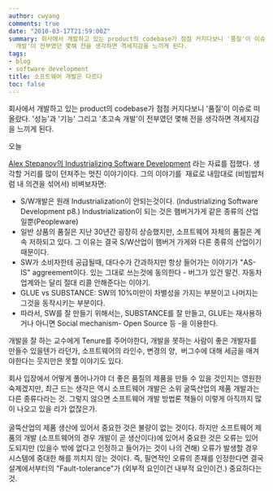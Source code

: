 ```yaml
---
author: cwyang
comments: true
date: "2010-03-17T21:59:00Z"
summary: 회사에서 개발하고 있는 product의 codebase가 점점 커지다보니 '품질'이 이슈로 떠올랐다. '성능'과 '기능' 그리고 '초고속
  개발'이 전부였던 몇해 전을 생각하면 격세지감을 느끼게 된다.
tags:
- blog
- software development
title: 소프트웨어 개발은 다르다
toc: false
---
```

회사에서 개발하고 있는 product의 codebase가 점점 커지다보니 '품질'이 이슈로 떠올랐다. '성능'과 '기능' 그리고 '초고속 개발'이 전부였던 몇해 전을 생각하면 격세지감을 느끼게 된다.  
  
오늘

[Alex Stepanov의 Industrializing Software Development](http://www.stepanovpapers.com/Industrializing%20Software%20Development.pdf)
라는 자료를 접했다. 생각할 거리를 많이 던져주는 멋진 이야기이다. 그의 이야기를  재료로 내맘대로 (비빔밥처럼 내 의견을 섞어서) 비벼보자면:

-   S/W개발은 원래 Industrialization이 안되는것이다. (Industrializing Software Development p8.) Industrialization이 되는 것은 햄버거가게 같은 종류의 산업일뿐(Peopleware)
-   일반 상품의 품질은 지난 30년간 굉장히 상승했지만, 소프트웨어 자체의 품질은 계속 저하되고 있다. 그 이유는 결국 S/W산업이 햄버거 가게와 다른 종류의 산업이기 때문이다.
-   SW가 소비자한테 공급될때, 대다수가 간과하지만 항상 들어가는 이야기가 "AS-IS" aggreement이다. 있는 그대로 쓰는것에 동의한다 - 버그가 있건 말건. 자동차업계와는 달리 절대 리콜 안해준다는 이야기.
-   GLUE vs SUBSTANCE: SW의 10%미만이 차별성을 가지는 부분이고 나머지는 그것을 동작시키는 부분이다.
-   따라서, SW를 잘 만들기 위해서는, SUBSTANCE를 잘 만들고, GLUE는 재사용하거나 아니면 Social mechanism- Open Source 등 -을 이용한다.

개발을 잘 하는 교수에게 Tenure를 주어야한다, 개발을 못하는 사람이 좋은 개발자를 만들수 있을텐가 라던가, 소프트웨어의 라인수, 변경의 양,  버그수에 대해 세금을 매겨야한다는 웃지만은 못할 이야기도 있다.  
  
회사 입장에서 어떻게 풀어나가야 더 좋은 품질의 제품을 만들 수 있을 것인지는 영원한 숙제겠지만, 최근 드는 생각은 역시 소프트웨어 개발은 소위 굴뚝산업의 제품 개발과는 다른 종류다라는 것. 그렇지 않으면 소프트웨어 개발 방법론 책들이 이렇게 아직까지 많이 나오고 있을 리가 없잖은가.  
   
굴뚝산업의 제품 생산에 있어서 중요한 것은 불량이 없는 것이다. 하지만 소프트웨어 제품의 개발 (소프트웨어의 경우 개발이 곧 생산이다)에 있어서 중요한 것은 오류는 있어도되지만 (있을수 밖에 없다고 인정하고 들어가는 것이 나의 견해) 오류가 발생할 경우 시스템에 중대한 해를 끼치지 않는 것이다. 즉, 필연적인 오류의 존재를 인정한다면 결국 설계에서부터의 "Fault-tolerance"가 (외부적 요인이건 내부적 요인이건.) 중요하다는 것.
